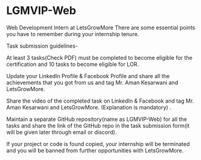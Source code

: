 # LGMVIP-Web

Web Development Intern at LetsGrowMore There are some essential points you have to remember during your internship tenure.

Task submission guidelines-

At least 3 tasks(Check PDF) must be completed to become eligible for the certification and 10 tasks to become eligible for LOR.

Update your LinkedIn Profile & Facebook Profile and share all the achievements that you got from us and tag Mr. Aman Kesarwani and LetsGrowMore.

Share the video of the completed task on LinkedIn & Facebook and tag Mr. Aman Kesarwani and LetsGrowMore. (Explanation is mandatory) .

Maintain a separate GitHub repository(name as LGMVIP-Web) for all the tasks and share the link of the GitHub repo in the task submission form(it will be given later through email or discord).

If your project or code is found copied, your internship will be terminated and you will be banned from further opportunities with LetsGrowMore.
